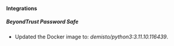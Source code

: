 
#### Integrations

##### BeyondTrust Password Safe
- Updated the Docker image to: *demisto/python3:3.11.10.116439*.



